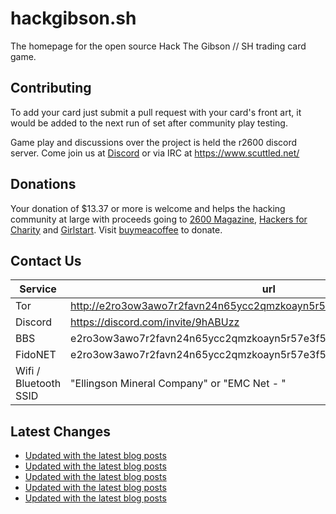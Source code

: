 # hackgibson.sh
The homepage for the open source Hack The Gibson // SH trading card game.


## Contributing

To add your card just submit a pull request with your card's front art, it would be added to the next run of set after community play testing.

Game play and discussions over the project is held the r2600 discord server. Come join us at [Discord](https://discord.com/invite/9hABUzz) or via IRC at https://www.scuttled.net/


## Donations

Your donation of $13.37 or more is welcome and helps the hacking community at large with proceeds going to [2600 Magazine](https://2600.com/), [Hackers for Charity](https://hackersforcharity.org) and [Girlstart](https://girlstart.org).  Visit [buymeacoffee](https://www.buymeacoffee.com/hackgibson.sh) to donate.


## Contact Us

Service | url
-|-
Tor | http://e2ro3ow3awo7r2favn24n65ycc2qmzkoayn5r57e3f56nvjwdcgg32ad.onion
Discord | https://discord.com/invite/9hABUzz
BBS | e2ro3ow3awo7r2favn24n65ycc2qmzkoayn5r57e3f56nvjwdcgg32ad.onion:23
FidoNET | e2ro3ow3awo7r2favn24n65ycc2qmzkoayn5r57e3f56nvjwdcgg32ad.onion:24554
Wifi / Bluetooth SSID | "Ellingson Mineral Company" or "EMC Net - <fidonet address>"

## Latest Changes
<!-- BLOG-POST-LIST:START -->
- [Updated with the latest blog posts](https://github.com/DFW2600/hackgibson.sh/commit/402dd5c11c729bcd411ee2033f82d996d4571727)
- [Updated with the latest blog posts](https://github.com/DFW2600/hackgibson.sh/commit/b101d7547129ddbf92ae722c2dc012529db4eee4)
- [Updated with the latest blog posts](https://github.com/DFW2600/hackgibson.sh/commit/9d081f0ead4d0f3d3c0e71e8da4c73a85128411f)
- [Updated with the latest blog posts](https://github.com/DFW2600/hackgibson.sh/commit/f23cdebc6b91b45da400e5ed62aadeb87210cc5e)
- [Updated with the latest blog posts](https://github.com/DFW2600/hackgibson.sh/commit/74eac22c2106cb3fe2e325e6b417bed0e03bdc80)
<!-- BLOG-POST-LIST:END -->
